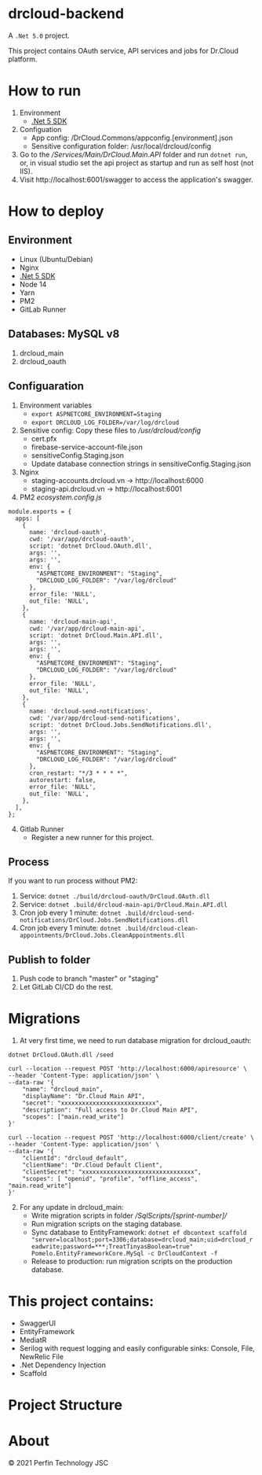 # drcloud-backend
A `.Net 5.0` project. 

This project contains OAuth service, API services and jobs for Dr.Cloud platform.

# How to run
1. Environment
    - [.Net 5 SDK](https://dotnet.microsoft.com/en-us/download/dotnet/5.0)
2. Configuation
    - App config: /DrCloud.Commons/appconfig.[environment].json
    - Sensitive configuration folder: /usr/local/drcloud/config
3. Go to the */Services/Main/DrCloud.Main.API* folder and run ``dotnet run``, or, in visual studio set the api project as startup and run as self host (not IIS).
4. Visit http://localhost:6001/swagger to access the application's swagger.

# How to deploy

## Environment
- Linux (Ubuntu/Debian)
- Nginx
- [.Net 5 SDK](https://dotnet.microsoft.com/en-us/download/dotnet/5.0)
- Node 14
- Yarn
- PM2
- GitLab Runner

## Databases: MySQL v8
1. drcloud_main
2. drcloud_oauth

## Configuaration
1. Environment variables
    - ```export ASPNETCORE_ENVIRONMENT=Staging```
    - ```export DRCLOUD_LOG_FOLDER=/var/log/drcloud```
2. Sensitive config: Copy these files to */usr/drcloud/config*
    - cert.pfx
    - firebase-service-account-file.json
    - sensitiveConfig.Staging.json
    - Update database connection strings in sensitiveConfig.Staging.json
3. Nginx
    - staging-accounts.drcloud.vn -> http://localhost:6000
    - staging-api.drcloud.vn -> http://localhost:6001
4. PM2 *ecosystem.config.js*
```
module.exports = {
  apps: [
    {
      name: 'drcloud-oauth',
      cwd: '/var/app/drcloud-oauth',
      script: 'dotnet DrCloud.OAuth.dll',
      args: '',
      args: '',
      env: {
        "ASPNETCORE_ENVIRONMENT": "Staging",
        "DRCLOUD_LOG_FOLDER": "/var/log/drcloud"
      },
      error_file: 'NULL',
      out_file: 'NULL',
    },
    {
      name: 'drcloud-main-api',
      cwd: '/var/app/drcloud-main-api',
      script: 'dotnet DrCloud.Main.API.dll',
      args: '',
      args: '',
      env: {
        "ASPNETCORE_ENVIRONMENT": "Staging",
        "DRCLOUD_LOG_FOLDER": "/var/log/drcloud"
      },
      error_file: 'NULL',
      out_file: 'NULL',
    },
    {
      name: 'drcloud-send-notifications',
      cwd: '/var/app/drcloud-send-notifications',
      script: 'dotnet DrCloud.Jobs.SendNotifications.dll',
      args: '',
      args: '',
      env: {
        "ASPNETCORE_ENVIRONMENT": "Staging",
        "DRCLOUD_LOG_FOLDER": "/var/log/drcloud"
      },
      cron_restart: "*/3 * * * *",
      autorestart: false,
      error_file: 'NULL',
      out_file: 'NULL',
    },
  ],
};
```
4. Gitlab Runner
    - Register a new runner for this project.

## Process
If you want to run process without PM2:

1. Service:  ```dotnet ./build/drcloud-oauth/DrCloud.OAuth.dll```
2. Service: ```dotnet .build/drcloud-main-api/DrCloud.Main.API.dll```
3. Cron job every 1 minute: ```dotnet .build/drcloud-send-notifications/DrCloud.Jobs.SendNotifications.dll```
4. Cron job every 1 minute: ```dotnet .build/drcloud-clean-appointments/DrCloud.Jobs.CleanAppointments.dll```

## Publish to folder
1. Push code to branch "master" or "staging"
2. Let GitLab CI/CD do the rest.

# Migrations
1. At very first time, we need to run database migration for drcloud_oauth:
```
dotnet DrCloud.OAuth.dll /seed

curl --location --request POST 'http://localhost:6000/apiresource' \
--header 'Content-Type: application/json' \
--data-raw '{
    "name": "drcloud_main",
    "displayName": "Dr.Cloud Main API",
    "secret": "xxxxxxxxxxxxxxxxxxxxxxxxxxx",
    "description": "Full access to Dr.Cloud Main API",
    "scopes": ["main.read_write"]
}'

curl --location --request POST 'http://localhost:6000/client/create' \
--header 'Content-Type: application/json' \
--data-raw '{
    "clientId": "drcloud_default",
    "clientName": "Dr.Cloud Default Client",
    "clientSecret": "xxxxxxxxxxxxxxxxxxxxxxxxxxxxxxxx",
    "scopes": [ "openid", "profile", "offline_access", "main.read_write"]
}'
```
2. For any update in drcloud_main:
    - Write migration scripts in folder */SqlScripts/[sprint-number]/*
    - Run migration scripts on the staging database.
    - Sync database to EntityFramework: ``dotnet ef dbcontext scaffold "server=localhost;port=3306;database=drcloud_main;uid=drcloud_readwrite;password=***;TreatTinyasBoolean=true" Pomelo.EntityFrameworkCore.MySql -c DrCloudContext -f``
    - Release to production: run migration scripts on the production database.

# This project contains:
- SwaggerUI
- EntityFramework
- MediatR
- Serilog with request logging and easily configurable sinks: Console, File, NewRelic File
- .Net Dependency Injection
- Scaffold

# Project Structure


# About
© 2021 Perfin Technology JSC